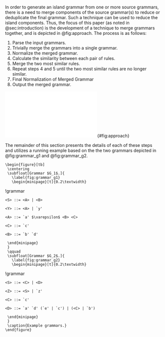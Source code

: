 In order to generate an island grammar from one or more source grammars, there is a need to merge components of the source grammar(s) to reduce or deduplicate the final grammar. Such a technique can be used to reduce the island components. Thus, the focus of this paper (as noted in @sec:introduction) is the development of a technique to merge grammars together, and is depicted in @fig:approach. The process is as follows:

1. Parse the input grammars.
2. Trivially merge the grammars into a single grammar.
3. Normalize the merged grammar.
4. Calculate the similarity between each pair of rules.
5. Merge the two most similar rules.
6. Repeat steps 4 and 5 until the two most similar rules are no longer similar.
7. Final Normalization of Merged Grammar
8. Output the merged grammar.

![Diagram of Approach](images/paper/SIGMA-DFD.pdf){#fig:approach}

The remainder of this section presents the details of each of these steps and utilizes a running example based on the the two grammars depicted in @fig:grammar_g1 and @fig:grammar_g2.

```{=latex}
\begin{figure}[tb]
 \centering
 \subfloat[Grammar $G_1$.]{
   \label{fig:grammar_g1}
   \begin{minipage}[t]{0.2\textwidth}
```

!grammar
~~~
<S> ::= <A> | <B>

<Y> ::= <A> | `y'

<A> ::= `a' $\varepsilon$ <B> <C>

<C> ::= `c'

<B> ::= `b' `d'
~~~

```{=latex}
 \end{minipage}
 }
 \qquad
 \subfloat[Grammar $G_2$.]{
   \label{fig:grammar_g2}
   \begin{minipage}[t]{0.2\textwidth}
```

!grammar
~~~
<S> ::= <C> | <D>

<Z> ::= <S> | `z'

<C> ::= `c'

<D> ::= `a' `d' (`e' | `c') | (<C> | `b')
~~~

```{=latex}
 \end{minipage}
 }
 \caption{Example grammars.}
\end{figure}
```

